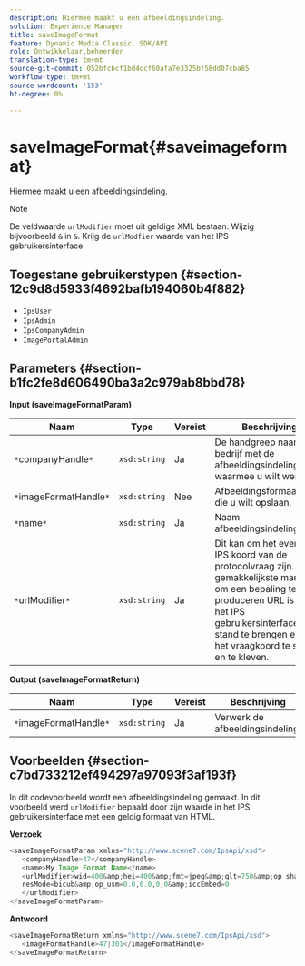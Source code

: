```yaml
---
description: Hiermee maakt u een afbeeldingsindeling.
solution: Experience Manager
title: saveImageFormat
feature: Dynamic Media Classic, SDK/API
role: Ontwikkelaar,beheerder
translation-type: tm+mt
source-git-commit: 052bfcbcf1bd4ccf60afa7e3325bf58dd07cba85
workflow-type: tm+mt
source-wordcount: '153'
ht-degree: 0%

---
```



# saveImageFormat{#saveimageformat}

Hiermee maakt u een afbeeldingsindeling.

>[!NOTE]
>
>De veldwaarde `urlModifier` moet uit geldige XML bestaan. Wijzig bijvoorbeeld `&` in `&`. Krijg de `urlModfier` waarde van het IPS gebruikersinterface.

## Toegestane gebruikerstypen {#section-12c9d8d5933f4692bafb194060b4f882}

* `IpsUser`
* `IpsAdmin`
* `IpsCompanyAdmin`
* `ImagePortalAdmin`

## Parameters {#section-b1fc2fe8d606490ba3a2c979ab8bbd78}

**Input (saveImageFormatParam)**

| Naam | Type | Vereist | Beschrijving |
|---|---|---|---|
| `*`companyHandle`*` | `xsd:string` | Ja | De handgreep naar het bedrijf met de afbeeldingsindeling waarmee u wilt werken. |
| `*`imageFormatHandle`*` | `xsd:string` | Nee | Afbeeldingsformaatgreep die u wilt opslaan. |
| `*`name`*` | `xsd:string` | Ja | Naam afbeeldingsindeling. |
| `*`urlModifier`*` | `xsd:string` | Ja | Dit kan om het even welk IPS koord van de protocolvraag zijn. De gemakkelijkste manier om een bepaling te produceren URL is met het IPS gebruikersinterface tot stand te brengen en dan het vraagkoord te snijden en te kleven. |

**Output (saveImageFormatReturn)**

| Naam | Type | Vereist | Beschrijving |
|---|---|---|---|
| `*`imageFormatHandle`*` | `xsd:string` | Ja | Verwerk de afbeeldingsindeling. |

## Voorbeelden {#section-c7bd733212ef494297a97093f3af193f}

In dit codevoorbeeld wordt een afbeeldingsindeling gemaakt. In dit voorbeeld werd `urlModifier` bepaald door zijn waarde in het IPS gebruikersinterface met een geldig formaat van HTML.

**Verzoek**

```java
<saveImageFormatParam xmlns="http://www.scene7.com/IpsApi/xsd"> 
   <companyHandle>47</companyHandle> 
   <name>My Image Format Name</name> 
   <urlModifier>wid=400&amp;hei=400&amp;fmt=jpeg&amp;qlt=750&amp;op_sharpen=0&amp; 
   resMode=bicub&amp;op_usm=0.0,0.0,0,0&amp;iccEmbed=0 
   </urlModifier> 
</saveImageFormatParam>
```

**Antwoord**

```java
<saveImageFormatReturn xmlns="http://www.scene7.com/IpsApi/xsd"> 
   <imageFormatHandle>47|301</imageFormatHandle> 
</saveImageFormatReturn>
```

